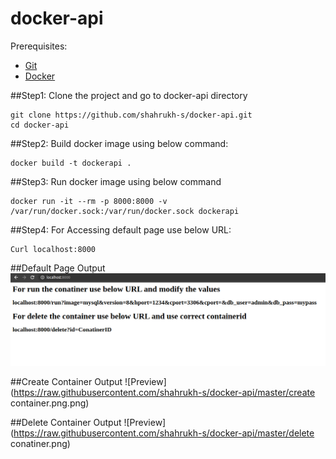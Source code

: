 # docker-api

Prerequisites: 

- [Git](https://git-scm.com/book/en/v2/Getting-Started-Installing-Git)
- [Docker](https://docs.docker.com/engine/install/)


##Step1:
Clone the project and go to docker-api directory

```shell
git clone https://github.com/shahrukh-s/docker-api.git
cd docker-api
```

##Step2:
Build docker image using below command: 

```shell
docker build -t dockerapi .
```

##Step3:
Run docker image using below command
```shell
docker run -it --rm -p 8000:8000 -v /var/run/docker.sock:/var/run/docker.sock dockerapi
```

##Step4:
For Accessing default page use below URL:

```shell
Curl localhost:8000
```

##Default Page Output
![Preview](https://raw.githubusercontent.com/shahrukh-s/docker-api/master/default.png)


##Create Container Output
![Preview](https://raw.githubusercontent.com/shahrukh-s/docker-api/master/create container.png.png)


##Delete Container Output
![Preview](https://raw.githubusercontent.com/shahrukh-s/docker-api/master/delete conatiner.png)

